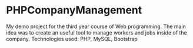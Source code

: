 # PHPCompanyManagement
My demo project for the third year course of Web programming. The main idea was to create an useful tool to manage workers and jobs inside of the company. Technologies used: PHP, MySQL, Bootstrap
